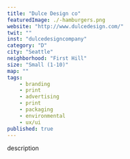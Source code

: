 ```yaml
---
title: "Dulce Design co"
featuredImage: ./-hamburgers.png
website: "http://www.dulcedesign.com/"
twit: ""
inst: "dulcedesigncompany"
category: "D"
city: "Seattle"
neighborhood: "First Hill"
size: "Small (1-10)"
map: ""
tags:
    - branding
    - print
    - advertising
    - print
    - packaging
    - environmental
    - ux/ui
published: true
---
```


description
